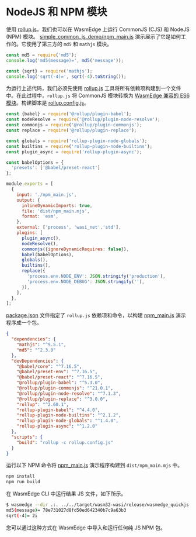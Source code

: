 # NodeJS 和 NPM 模块

使用 [rollup.js](https://rollupjs.org/guide/en/)，我们也可以在 WasmEdge 上运行 CommonJS (CJS) 和 NodeJS (NPM) 模块。 [simple_common_js_demo/npm_main.js](https://github.com/second-state/wasmedge-quickjs/blob/main/example_js/simple_common_js_demo/npm_main.js) 演示展示了它是如何工作的。它使用了第三方的 `md5` 和 `mathjs` 模块。

```javascript
const md5 = require('md5');
console.log('md5(message)=', md5('message'));

const {sqrt} = require('mathjs');
console.log('sqrt(-4)=', sqrt(-4).toString());
```

为运行上述代码，我们必须先使用 [rollup.js](https://rollupjs.org/guide/en/) 工具将所有依赖项构建到一个文件中。在此过程中，`rollup.js` 将 CommonJS 模块转换为 [WasmEdge 兼容的 ES6 模块](es6.md)。构建脚本是 [rollup.config.js](https://github.com/second-state/wasmedge-quickjs/blob/main/example_js/simple_common_js_demo/rollup.config.js)。

```javascript
const {babel} = require('@rollup/plugin-babel');
const nodeResolve = require('@rollup/plugin-node-resolve');
const commonjs = require('@rollup/plugin-commonjs');
const replace = require('@rollup/plugin-replace');

const globals = require('rollup-plugin-node-globals');
const builtins = require('rollup-plugin-node-builtins');
const plugin_async = require('rollup-plugin-async');

const babelOptions = {
  'presets': ['@babel/preset-react']
};

module.exports = [
  {
    input: './npm_main.js',
    output: {
      inlineDynamicImports: true,
      file: 'dist/npm_main.mjs',
      format: 'esm',
    },
    external: ['process', 'wasi_net','std'],
    plugins: [
      plugin_async(),
      nodeResolve(),
      commonjs({ignoreDynamicRequires: false}),
      babel(babelOptions),
      globals(),
      builtins(),
      replace({
        'process.env.NODE_ENV': JSON.stringify('production'),
        'process.env.NODE_DEBUG': JSON.stringify(''),
      }),
    ],
  },
];
```

[package.json](https://github.com/second-state/wasmedge-quickjs/blob/main/example_js/simple_common_js_demo/package.json) 文件指定了 `rollup.js` 依赖项和命令，以构建 [npm_main.js](https://github.com/second-state/wasmedge-quickjs/blob/main/example_js/simple_common_js_demo/npm_main.js) 演示程序成一个包。

```json
{
  "dependencies": {
    "mathjs": "^9.5.1",
    "md5": "^2.3.0"
  },
  "devDependencies": {
    "@babel/core": "^7.16.5",
    "@babel/preset-env": "^7.16.5",
    "@babel/preset-react": "^7.16.5",
    "@rollup/plugin-babel": "^5.3.0",
    "@rollup/plugin-commonjs": "^21.0.1",
    "@rollup/plugin-node-resolve": "^7.1.3",
    "@rollup/plugin-replace": "^3.0.0",
    "rollup": "^2.60.1",
    "rollup-plugin-babel": "^4.4.0",
    "rollup-plugin-node-builtins": "^2.1.2",
    "rollup-plugin-node-globals": "^1.4.0",
    "rollup-plugin-async": "^1.2.0"
  },
  "scripts": {
    "build": "rollup -c rollup.config.js"
  }
}
```

运行以下 NPM 命令将 [npm_main.js](https://github.com/second-state/wasmedge-quickjs/blob/main/example_js/simple_common_js_demo/npm_main.js) 演示程序构建到 `dist/npm_main.mjs` 中。

```bash
npm install
npm run build
```

在 WasmEdge CLI 中运行结果 JS 文件，如下所示。

```bash
$ wasmedge --dir .:. ../../target/wasm32-wasi/release/wasmedge_quickjs.wasm dist/npm_main.mjs
md5(message)= 78e731027d8fd50ed642340b7c9a63b3
sqrt(-4)= 2i
```

您可以通过这种方式在 WasmEdge 中导入和运行任何纯 JS NPM 包。
